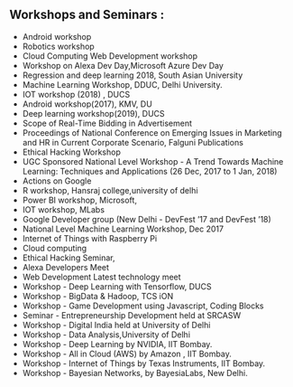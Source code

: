## Workshops and Seminars :

- Android workshop
- Robotics workshop
- Cloud Computing Web Development workshop
- Workshop on  Alexa Dev Day,Microsoft Azure Dev Day
- Regression and deep learning 2018, South Asian University
- Machine Learning Workshop, DDUC, Delhi University.
- IOT workshop (2018) , DUCS
- Android workshop(2017),  KMV, DU
- Deep learning workshop(2019), DUCS
- Scope of Real-Time Bidding in Advertisement
- Proceedings of National Conference on Emerging Issues in Marketing and HR in Current Corporate Scenario, Falguni Publications
- Ethical Hacking Workshop
- UGC Sponsored National Level Workshop  - A Trend Towards Machine Learning: Techniques and Applications (26 Dec, 2017 to 1 Jan, 2018)
- Actions on Google
- R workshop, Hansraj college,university of delhi
- Power BI workshop, Microsoft, 
- IOT workshop, MLabs
- Google Developer group (New Delhi - DevFest ’17 and DevFest ’18)
- National Level Machine Learning Workshop, Dec 2017
- Internet of Things with Raspberry Pi
- Cloud computing
- Ethical Hacking Seminar, 
- Alexa Developers Meet
- Web Development Latest technology meet
- Workshop -  Deep Learning with Tensorflow, DUCS
- Workshop -  BigData & Hadoop, TCS iON
- Workshop - Game Development using Javascript, Coding Blocks
- Seminar -  Entrepreneurship Development held at SRCASW
- Workshop - Digital India held at University of Delhi
- Workshop - Data Analysis,University of Delhi
- Workshop - Deep Learning  by NVIDIA,  IIT Bombay.
- Workshop -  All in Cloud (AWS) by Amazon , IIT Bombay.
- Workshop - Internet of Things  by Texas Instruments,  IIT Bombay.
- Workshop - Bayesian Networks, by BayesiaLabs, New Delhi.

